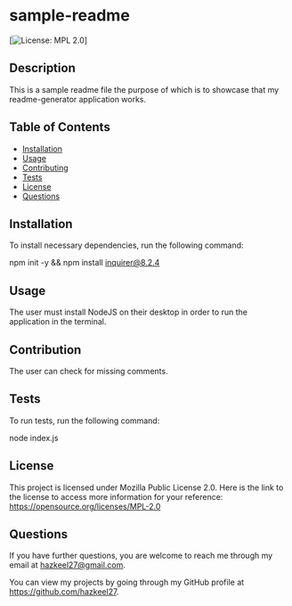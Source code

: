 # sample-readme
[![License: MPL 2.0](https://img.shields.io/badge/License-MPL_2.0-brightgreen.svg)]

## Description

This is a sample readme file the purpose of which is to showcase that my readme-generator application works.

## Table of Contents

* [Installation](#installation)
* [Usage](#usage)
* [Contributing](#contributing)
* [Tests](#tests)
* [License](#license)
* [Questions](#questions)

## <a name="installation"></a>Installation

To install necessary dependencies, run the following command:

npm init -y && npm install inquirer@8.2.4

## <a name="usage"></a>Usage

The user must install NodeJS on their desktop in order to run the application in the terminal.

## <a name="contributing"></a>Contribution

The user can check for missing comments.

## <a name="tests"></a>Tests

To run tests, run the following command:

node index.js

## <a name="license"></a>License

This project is licensed under Mozilla Public License 2.0. Here is the link to the license to access more information for your reference: https://opensource.org/licenses/MPL-2.0

## <a name="questions"></a>Questions

If you have further questions, you are welcome to reach me through my email at hazkeel27@gmail.com.

You can view my projects by going through my GitHub profile at https://github.com/hazkeel27.
